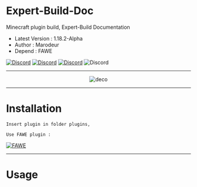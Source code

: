 # Expert-Build-Doc
Minecraft plugin build, Expert-Build Documentation

* Latest Version : 1.18.2-Alpha
* Author : Marodeur
* Depend : FAWE

[![Discord](https://img.shields.io/discord/268444645527126017.svg?label=&logo=discord&logoColor=ffffff&color=7389D8&labelColor=122a7a)](https://discord.gg/wNxF7ud)
[![Discord](https://img.shields.io/github/watchers/Marodeurun/Expert-Build-Doc?style=social)](https://github.com/Marodeurun/Expert-Build-Doc)
[![Discord](https://img.shields.io/badge/Download-Expert_Build-blue)](https://www.spigotmc.org/)
![Discord](https://img.shields.io/badge/Latest_Version-1.18.2.Alpha-green)

------------------
<p align="center">
<img src="https://imgur.com/h5NrDR2.png" title="Image_1" alt="deco">
</p>

------------------
# Installation

``` 
Insert plugin in folder plugins,

Use FAWE plugin : 
```

[![FAWE](https://img.shields.io/badge/Download-FAWE-red)](https://www.spigotmc.org/resources/fastasyncworldedit.13932/)


------------------
# Usage
